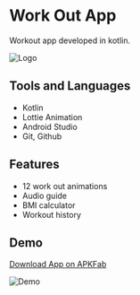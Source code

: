 # Work Out App

Workout app developed in kotlin.


![Logo](https://i.imgur.com/Lk4Ss5M.png)


## Tools and Languages

- Kotlin
- Lottie Animation
- Android Studio
- Git, Github


## Features

- 12 work out animations
- Audio guide
- BMI calculator
- Workout history


## Demo

[Download App on APKFab](https://apkfab.com/workout-app/dev.x001.workoutapp/apk?h=95687c5655ff8a099495ae82cda7ac5a5b5b7710157a943957be7cd034c365e0)

![Demo](https://i.imgur.com/SSmDU3Q.gif)
